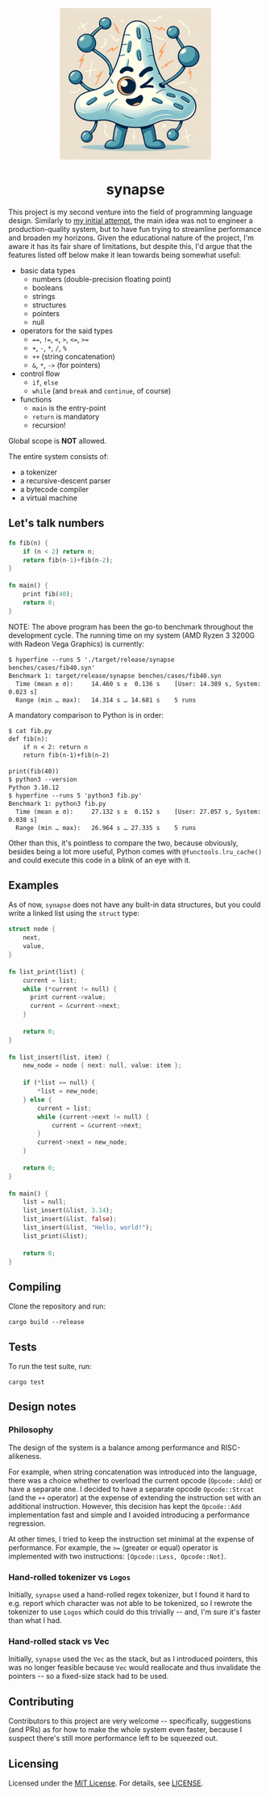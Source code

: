 <p align="center">
  <img src="https://raw.githubusercontent.com/NukedOne/synapse/master/synapse.png" alt="synapse"/>
</p>

<h1 align="center">synapse</h1>

This project is my second venture into the field of programming language design. Similarly to [my initial attempt](https://github.com/NukedOne/venom), the main idea was not to engineer a production-quality system, but to have fun trying to streamline performance and broaden my horizons. Given the educational nature of the project, I'm aware it has its fair share of limitations, but despite this, I'd argue that the features listed off below make it lean towards being somewhat useful:

- basic data types
  - numbers (double-precision floating point)
  - booleans
  - strings
  - structures
  - pointers
  - null
- operators for the said types
  - `==`, `!=`, `<`, `>`, `<=`, `>=`
  - `+`, `-`, `*`, `/`, `%`
  - `++` (string concatenation)
  - `&`, `*`, `->` (for pointers)
- control flow
  - `if`, `else`
  - `while` (and `break` and `continue`, of course)
- functions
  - `main` is the entry-point
  - `return` is mandatory
  - recursion!

Global scope is **NOT** allowed.

The entire system consists of:

  - a tokenizer
  - a recursive-descent parser
  - a bytecode compiler
  - a virtual machine

## Let's talk numbers

```rust
fn fib(n) {
    if (n < 2) return n;
    return fib(n-1)+fib(n-2);
}

fn main() {
    print fib(40);
    return 0;
}
```

NOTE: The above program has been the go-to benchmark throughout the development cycle. The running time on my system (AMD Ryzen 3 3200G with Radeon Vega Graphics) is currently:

```
$ hyperfine --runs 5 './target/release/synapse benches/cases/fib40.syn'
Benchmark 1: target/release/synapse benches/cases/fib40.syn
  Time (mean ± σ):     14.460 s ±  0.136 s    [User: 14.389 s, System: 0.023 s]
  Range (min … max):   14.314 s … 14.681 s    5 runs
```

A mandatory comparison to Python is in order:

```
$ cat fib.py
def fib(n):
    if n < 2: return n
    return fib(n-1)+fib(n-2)

print(fib(40))
$ python3 --version
Python 3.10.12
$ hyperfine --runs 5 'python3 fib.py'
Benchmark 1: python3 fib.py
  Time (mean ± σ):     27.132 s ±  0.152 s    [User: 27.057 s, System: 0.038 s]
  Range (min … max):   26.964 s … 27.335 s    5 runs
```

Other than this, it's pointless to compare the two, because obviously, besides being a lot more useful, Python comes with `@functools.lru_cache()` and could execute this code in a blink of an eye with it.

## Examples

As of now, `synapse` does not have any built-in data structures, but you could write a linked list using the `struct` type:

```rust
struct node {
    next,
    value,
}

fn list_print(list) {
    current = list;
    while (*current != null) {
      print current->value;
      current = &current->next;
    }

    return 0;
}

fn list_insert(list, item) {
    new_node = node { next: null, value: item };

    if (*list == null) {
        *list = new_node;
    } else {
        current = list;
        while (current->next != null) {
            current = &current->next;
        }
        current->next = new_node;
    }

    return 0;
}

fn main() {
    list = null;
    list_insert(&list, 3.14);
    list_insert(&list, false);
    list_insert(&list, "Hello, world!");
    list_print(&list);

    return 0;
}
```

## Compiling

Clone the repository and run:

```
cargo build --release
```

## Tests

To run the test suite, run:

```
cargo test
```

## Design notes

### Philosophy

The design of the system is a balance among performance and RISC-alikeness.

For example, when string concatenation was introduced into the language, there was a choice whether to overload the current opcode (`Opcode::Add`) or have a separate one. I decided to have a separate opcode `Opcode::Strcat` (and the `++` operator) at the expense of extending the instruction set with an additional instruction. However, this decision has kept the `Opcode::Add` implementation fast and simple and I avoided introducing a performance regression.

At other times, I tried to keep the instruction set minimal at the expense of performance. For example, the `>=` (greater or equal) operator is implemented with two instructions: `[Opcode::Less, Opcode::Not]`.

### Hand-rolled tokenizer vs `Logos`

Initially, `synapse` used a hand-rolled regex tokenizer, but I found it hard to e.g. report which character was not able to be tokenized, so I rewrote the tokenizer to use `Logos` which could do this trivially -- and, I'm sure it's faster than what I had.

### Hand-rolled stack vs Vec

Initially, `synapse` used the `Vec` as the stack, but as I introduced pointers, this was no longer feasible because `Vec` would reallocate and thus invalidate the pointers -- so a fixed-size stack had to be used.

## Contributing

Contributors to this project are very welcome -- specifically, suggestions (and PRs) as for how to make the whole system even faster, because I suspect there's still more performance left to be squeezed out.

## Licensing

Licensed under the [MIT License](https://opensource.org/licenses/MIT). For details, see [LICENSE](https://github.com/NukedOne/synapse/blob/master/LICENSE).